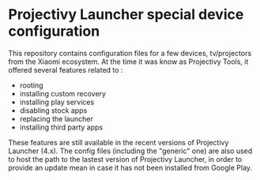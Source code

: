 # Projectivy Launcher special device configuration

This repository contains configuration files for a few devices, tv/projectors from the Xiaomi ecosystem.
At the time it was know as Projectivy Tools, it offered several features related to :
- rooting
- installing custom recovery
- installing play services
- disabling stock apps
- replacing the launcher
- installing third party apps

These features are still available in the recent versions of Projectivy Launcher (4.x).
The config files (including the "generic" one) are also used to host the path to the lastest version of Projectivy Launcher, in order to provide an update mean in case it has not been installed from Google Play.
